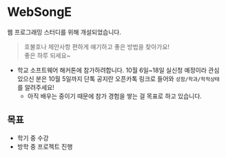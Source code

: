 # WebSongE
웹 프로그래밍 스터디를 위해 개설되었습니다.
>호불호나 제안사항 편하게 얘기하고 좋은 방법을 찾아가요!
> <br>좋은 하루 되세요~
* 학교 소프트웨어 해커톤에 참가하려합니다. 10월 6일~18일 실신청 예정이라 관심있으신 분은 
 10월 5일까지 단톡 공지란 오픈카톡 링크로 들어와 `성함/학과/학적상태`를 알려주세요!
	* 아직 배우는 중이기 때문에 참가 경험을 쌓는 걸 목표로 하고 있습니다.

## 목표
* 학기 중 수강
* 방학 중 프로젝트 진행
